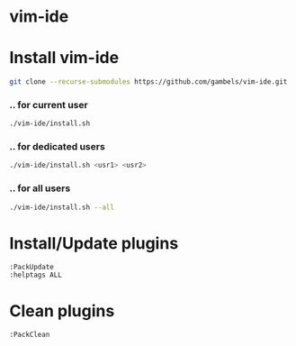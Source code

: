 # vim-ide

# Install vim-ide
```bash
git clone --recurse-submodules https://github.com/gambels/vim-ide.git
```

### .. for current user
```bash
./vim-ide/install.sh
```

### .. for dedicated users
```bash
./vim-ide/install.sh <usr1> <usr2>
```

### .. for all users
```bash
./vim-ide/install.sh --all
```

# Install/Update plugins
```vim
:PackUpdate
:helptags ALL
```

# Clean plugins
```vim
:PackClean
```

